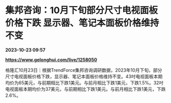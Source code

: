 # 集邦咨询：10月下旬部分尺寸电视面板价格下跌 显示器、笔记本面板价格维持不变

**2023-10-23 09:57**

**https://www.gelonghui.com/live/1258050**

格隆汇10月23日｜根据TrendForce集邦咨询调研数据，2023年10月下旬，部分尺寸电视面板价格下跌，显示器、笔记本面板价格维持不变。43吋电视面板本期均价为65美元，与前期相比下跌1美元。与前月相比下跌1美元，下跌1.5%。32吋电视面板本期均价为37美元，与前期相比下跌1美元。与前月相比下跌1美元，下跌2.6%。